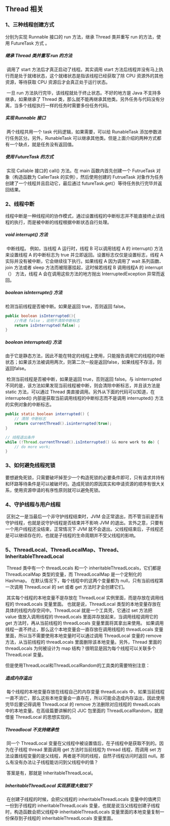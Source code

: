## Thread 相关

### 1、三种线程创建方式

分别为实现 Runnable 接口的 run 方法，继承 Thread 类并重写 run 的方法，使用 FutureTask 方式 。

##### 继承 Thread 类并重写 run 的方法

​	调用了 start 方法后才真正启动了线程。其实调用 start 方法后线程并没有马上执行而是处于就绪状态，这个就绪状态是指该线程已经获取了除 CPU 资源外的其他资源，等待获取 CPU 资源后才会真正处于运行状态。

​	一旦 run 方法执行完毕，该线程就处于终止状态。不好的地方是 Java 不支持多继承，如果继承了 Thread 类，那么就不能再继承其他类。另外任务与代码没有分离，当多个线程执行一样的任务时需要多份任务代码。

##### 实现 Runnable 接口

​	两个线程共用一个 task 代码逻辑，如果需要，可以给 RunableTask 添加参数进行任务区分。另外，RunableTask 可以继承其他类。但是上面介绍的两种方式都有一个缺点，就是任务没有返回值。

##### 使用 FutureTask 的方式

​	实现 Callable 接口的 call() 方法。在 main 函数内首先创建一个 FutrueTask 对象（构造函数为 CallerTask 的实例），然后使用创建的 FutrueTask 对象作为任务创建了一个线程并且启动它，最后通过 futureTask.get(）等待任务执行完毕并返回结果。

### 2、线程中断

​	线程中断是一种线程间的协作模式，通过设置线程的中断标志并不能直接终止该线程的执行，而是被中断的线程根据中断状态自行处理。

##### void interrupt() 方法

​	中断线程。 例如，当线程 A 运行时，线程 B 可以调用钱程 A 的 interrupt() 方法来设置线程 A 的中断标志为 true 并立即返回。设置标志仅仅是设置标志，线程 A 实际并没有被中断，它会继续往下执行。如果线程 A 因为调用了 wait 系列函数、 join 方法或者 sleep 方法而被阻塞挂起，这时候若线程 B 调用线程A 的 interrupt（） 方法，线程 A 会在调用这些方法的地方抛出 InterruptedException 异常而返回。

##### boolean isInterrupte() 方法

检测当前线程是否被中断。如果是返回 true，否则返回 false。

```java
public boolean isInterrupted(){
	//传递 false ，说明不清除中断标志
	return isInterrupted(false) ;
}
```

##### boolean interrupted() 方法

由于它是静态方法，因此不能在特定的线程上使用，只能报告调用它的线程的中断状态；如果该方法被调用两次，则第二次一般是返回false，如果线程不存活，则返回false。

​	检测当前线程是否被中断，如果是返回 true，否则返回 false。与 isInterrupted 不同的是，该方法如果发现当前线程被中断，则会清除中断标志，并且该方法是 static 方法，可以通过 Thread 类直接调用。另外从下面的代码可以知道，在 interrupted() 内部是获取当前调用线程的中断标志而不是调用 interrupted() 方法的实例对象的中断标志。

```java
public static boolean interrupted() {
	// 清除 中断标志
	return currentThread().isinterrupted(true);
}
```

```java
// 线程退出条件
while (!Thread.currentThread().isInterrupted() && more work to do) {
	// do more work;	
}
```

### 3、如何避免线程死锁

​	要想避免死锁，只需要破坏掉至少一个构造死锁的必要条件即可，只有请求并持有和环路等待条件是可以被破坏的。造成死锁的原因其实和申请资源的顺序有很大关系，使用资源申请的有序性原则就可以避免死锁。

### 4、守护线程与用户线程

​	区别之一是当最后一个非守护线程结束时，JVM 会正常退出，而不管当前是否有守护线程，也就是说守护线程是否结束并不影响 JVM 的退出。言外之意，只要有一个用户线程还没结束，正常情况下 JVM 就不会退出。父线程结束后，子线程还是可以继续存在的，也就是子线程的生命周期并不受父线程的影响。

### 5、ThreadLocal、ThreadLocalMap、Thread、InheritableThreadLocal

​	Thread 类中有一个 threadLocals 和一个 inheritableThreadLocals，它们都是 ThreadLocalMap 类型的变量，而 ThreadLocalMap 是一个定制化的 Hashmap。 在默认情况下，每个线程中的这两个变量都为 null，只有当前线程第一次调用 ThreadLocal 的 set 或者 get 方法时才会创建它们。 

​	其实每个线程的本地变量不是存放在 ThreadLocal 实例里面，而是存放在调用线程的 threadLocals 变量里面。 也就是说，ThreadLocal 类型的本地变量存放在具体的线程内存空间中。ThreadLocal 就是一个工具壳，它通过 set 方法把 value 值放入调用线程的 threadLocals 里面并存放起来，当调用线程调用它的 get 方法时，再从当前线程的 threadLocals 变量里面将其拿出来使用。 如果调用线程一直不终止，那么这个本地变量会一直存放在调用线程的 threadLocals 变量里面，所以当不需要使用本地变量时可以通过调用 ThreadLocal 变量的 remove 方法，从当前线程的 threadLocals 里面删除该本地变量。另外，Thread 里面的 threadLocals 为何被设计为 map 结构？很明显是因为每个线程可以关联多个 ThreadLocal 变量。

但是使用ThreadLocal和ThreadLocalRandom的工具类的需要特别注意：

##### 造成内存溢出

​	每个线程的本地变量存放在线程自己的内存变量 threadLocals 中，如果当前线程一直不消亡，那么这些本地变量会一直存在，所以可能会造成内存溢出，因此使用完毕后要记得调用 ThreadLocal 的 remove 方法删除对应线程的 threadLocals 中的本地变量。在高级篇要讲解的只 JUC 包里面的 ThreadLocalRandom，就是借鉴 ThreadLocal 的思想实现的。

##### Threadlocal 不支持继承性

​	同一个 ThreadLocal 变量在父线程中被设置值后，在子线程中是获取不到的。因为在子线程 thread 里面调用 get 方法时当前线程为 thread 线程，而调用 set 方法设置线程变量的是父线程，两者是不同的线程，自然子线程访问时返回 null。那么有没有办法让子线程能访问到父线程中的值？ 

​	答案是有，那就是 InheritableThreadLocal。

##### InheritableThreadLocal 实现原理大致如下

​	在创建子线程的时候，会把父线程的 inheritableThreadLocals 变量中的值拷贝一份到子线程的 inheritableThreadLocals 变量，也就是说当父线程创建子线程时，构造函数会把父线程中 inheritableThreadLocals 变量里面的本地变量复制一份保存到子线程的 inheritableThreadLocals 变量里面。
